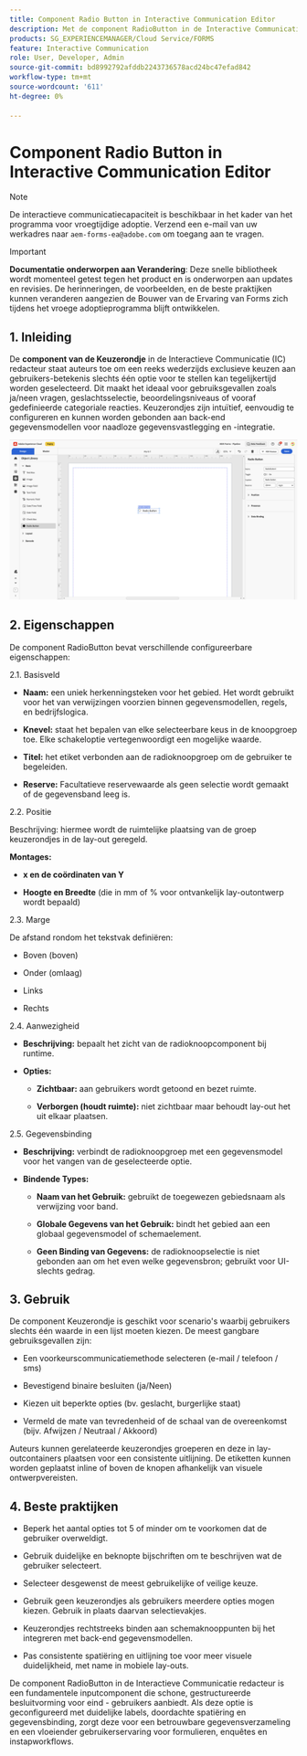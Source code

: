 ```yaml
---
title: Component Radio Button in Interactive Communication Editor
description: Met de component RadioButton in de Interactive Communication Editor in AEM Forms kunnen auteurs een set opties presenteren die elkaar wederzijds uitsluiten. Dit houdt in dat slechts één optie tegelijk kan worden geselecteerd.
products: SG_EXPERIENCEMANAGER/Cloud Service/FORMS
feature: Interactive Communication
role: User, Developer, Admin
source-git-commit: bd8992792afddb2243736578acd24bc47efad842
workflow-type: tm+mt
source-wordcount: '611'
ht-degree: 0%

---
```



# Component Radio Button in Interactive Communication Editor

>[!NOTE]
>
> De interactieve communicatiecapaciteit is beschikbaar in het kader van het programma voor vroegtijdige adoptie. Verzend een e-mail van uw werkadres naar `aem-forms-ea@adobe.com` om toegang aan te vragen.

>[!IMPORTANT]
>
> **Documentatie onderworpen aan Verandering**: Deze snelle bibliotheek wordt momenteel getest tegen het product en is onderworpen aan updates en revisies. De herinneringen, de voorbeelden, en de beste praktijken kunnen veranderen aangezien de Bouwer van de Ervaring van Forms zich tijdens het vroege adoptieprogramma blijft ontwikkelen.

## &#x200B;1. Inleiding

De **component van de Keuzerondje** in de Interactieve Communicatie (IC) redacteur staat auteurs toe om een reeks wederzijds exclusieve keuzen aan gebruikers-betekenis slechts één optie voor te stellen kan tegelijkertijd worden geselecteerd. Dit maakt het ideaal voor gebruiksgevallen zoals ja/neen vragen, geslachtsselectie, beoordelingsniveaus of vooraf gedefinieerde categoriale reacties.
Keuzerondjes zijn intuïtief, eenvoudig te configureren en kunnen worden gebonden aan back-end gegevensmodellen voor naadloze gegevensvastlegging en -integratie.

![&#x200B; vind IC Docu &#x200B;](/help/forms/interactive-communication/assets/radio.png)

## &#x200B;2. Eigenschappen

De component RadioButton bevat verschillende configureerbare eigenschappen:

2.1. Basisveld

- **Naam:** een uniek herkenningsteken voor het gebied. Het wordt gebruikt voor het van verwijzingen voorzien binnen gegevensmodellen, regels, en bedrijfslogica.

- **Knevel:** staat het bepalen van elke selecteerbare keus in de knoopgroep toe. Elke schakeloptie vertegenwoordigt een mogelijke waarde.

- **Titel:** het etiket verbonden aan de radioknoopgroep om de gebruiker te begeleiden.

- **Reserve:** Facultatieve reservewaarde als geen selectie wordt gemaakt of de gegevensband leeg is.

2.2. Positie

Beschrijving: hiermee wordt de ruimtelijke plaatsing van de groep keuzerondjes in de lay-out geregeld.

**Montages:**

- **x en de coördinaten van Y**

- **Hoogte en Breedte** (die in mm of % voor ontvankelijk lay-outontwerp wordt bepaald)

2.3. Marge

De afstand rondom het tekstvak definiëren:

- Boven (boven)

- Onder (omlaag)

- Links

- Rechts

2.4. Aanwezigheid

- **Beschrijving:** bepaalt het zicht van de radioknoopcomponent bij runtime.

- **Opties:**

   - **Zichtbaar:** aan gebruikers wordt getoond en bezet ruimte.

   - **Verborgen (houdt ruimte):** niet zichtbaar maar behoudt lay-out het uit elkaar plaatsen.



2.5. Gegevensbinding

- **Beschrijving:** verbindt de radioknoopgroep met een gegevensmodel voor het vangen van de geselecteerde optie.

- **Bindende Types:**

   - **Naam van het Gebruik:** gebruikt de toegewezen gebiedsnaam als verwijzing voor band.

   - **Globale Gegevens van het Gebruik:** bindt het gebied aan een globaal gegevensmodel of schemaelement.

   - **Geen Binding van Gegevens:** de radioknoopselectie is niet gebonden aan om het even welke gegevensbron; gebruikt voor UI-slechts gedrag.

## &#x200B;3. Gebruik

De component Keuzerondje is geschikt voor scenario&#39;s waarbij gebruikers slechts één waarde in een lijst moeten kiezen. De meest gangbare gebruiksgevallen zijn:

- Een voorkeurscommunicatiemethode selecteren (e-mail / telefoon / sms)

- Bevestigend binaire besluiten (ja/Neen)

- Kiezen uit beperkte opties (bv. geslacht, burgerlijke staat)

- Vermeld de mate van tevredenheid of de schaal van de overeenkomst (bijv. Afwijzen / Neutraal / Akkoord)

Auteurs kunnen gerelateerde keuzerondjes groeperen en deze in lay-outcontainers plaatsen voor een consistente uitlijning. De etiketten kunnen worden geplaatst inline of boven de knopen afhankelijk van visuele ontwerpvereisten.

## &#x200B;4. Beste praktijken

- Beperk het aantal opties tot 5 of minder om te voorkomen dat de gebruiker overweldigt.

- Gebruik duidelijke en beknopte bijschriften om te beschrijven wat de gebruiker selecteert.

- Selecteer desgewenst de meest gebruikelijke of veilige keuze.

- Gebruik geen keuzerondjes als gebruikers meerdere opties mogen kiezen. Gebruik in plaats daarvan selectievakjes.

- Keuzerondjes rechtstreeks binden aan schemaknooppunten bij het integreren met back-end gegevensmodellen.

- Pas consistente spatiëring en uitlijning toe voor meer visuele duidelijkheid, met name in mobiele lay-outs.

De component RadioButton in de Interactieve Communicatie redacteur is een fundamentele inputcomponent die schone, gestructureerde besluitvorming voor eind - gebruikers aanbiedt. Als deze optie is geconfigureerd met duidelijke labels, doordachte spatiëring en gegevensbinding, zorgt deze voor een betrouwbare gegevensverzameling en een vloeiender gebruikerservaring voor formulieren, enquêtes en instapworkflows.


